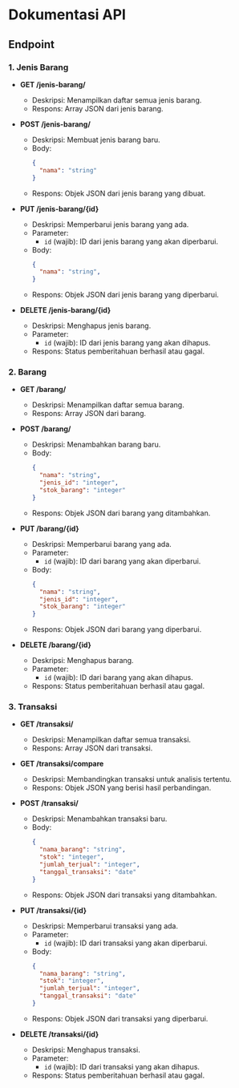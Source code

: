 # Dokumentasi API

## Endpoint

### 1. Jenis Barang

- **GET /jenis-barang/**
    - Deskripsi: Menampilkan daftar semua jenis barang.
    - Respons: Array JSON dari jenis barang.

- **POST /jenis-barang/**
    - Deskripsi: Membuat jenis barang baru.
    - Body:
      ```json
      {
        "nama": "string"
      }
      ```
    - Respons: Objek JSON dari jenis barang yang dibuat.

- **PUT /jenis-barang/{id}**
    - Deskripsi: Memperbarui jenis barang yang ada.
    - Parameter:
        - `id` (wajib): ID dari jenis barang yang akan diperbarui.
    - Body:
      ```json
      {
        "nama": "string",
      }
      ```
    - Respons: Objek JSON dari jenis barang yang diperbarui.

- **DELETE /jenis-barang/{id}**
    - Deskripsi: Menghapus jenis barang.
    - Parameter:
        - `id` (wajib): ID dari jenis barang yang akan dihapus.
    - Respons: Status pemberitahuan berhasil atau gagal.

### 2. Barang

- **GET /barang/**
    - Deskripsi: Menampilkan daftar semua barang.
    - Respons: Array JSON dari barang.

- **POST /barang/**
    - Deskripsi: Menambahkan barang baru.
    - Body:
      ```json
      {
        "nama": "string",
        "jenis_id": "integer",
        "stok_barang": "integer"
      }
      ```
    - Respons: Objek JSON dari barang yang ditambahkan.

- **PUT /barang/{id}**
    - Deskripsi: Memperbarui barang yang ada.
    - Parameter:
        - `id` (wajib): ID dari barang yang akan diperbarui.
    - Body:
      ```json
      {
        "nama": "string",
        "jenis_id": "integer",
        "stok_barang": "integer"
      }
      ```
    - Respons: Objek JSON dari barang yang diperbarui.

- **DELETE /barang/{id}**
    - Deskripsi: Menghapus barang.
    - Parameter:
        - `id` (wajib): ID dari barang yang akan dihapus.
    - Respons: Status pemberitahuan berhasil atau gagal.

### 3. Transaksi

- **GET /transaksi/**
    - Deskripsi: Menampilkan daftar semua transaksi.
    - Respons: Array JSON dari transaksi.

- **GET /transaksi/compare**
    - Deskripsi: Membandingkan transaksi untuk analisis tertentu.
    - Respons: Objek JSON yang berisi hasil perbandingan.

- **POST /transaksi/**
    - Deskripsi: Menambahkan transaksi baru.
    - Body:
      ```json
      {
        "nama_barang": "string",
        "stok": "integer",
        "jumlah_terjual": "integer",
        "tanggal_transaksi": "date"
      }
      ```
    - Respons: Objek JSON dari transaksi yang ditambahkan.

- **PUT /transaksi/{id}**
    - Deskripsi: Memperbarui transaksi yang ada.
    - Parameter:
        - `id` (wajib): ID dari transaksi yang akan diperbarui.
    - Body:
      ```json
      {
        "nama_barang": "string",
        "stok": "integer",
        "jumlah_terjual": "integer",
        "tanggal_transaksi": "date"
      }
      ```
    - Respons: Objek JSON dari transaksi yang diperbarui.

- **DELETE /transaksi/{id}**
    - Deskripsi: Menghapus transaksi.
    - Parameter:
        - `id` (wajib): ID dari transaksi yang akan dihapus.
    - Respons: Status pemberitahuan berhasil atau gagal.
